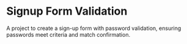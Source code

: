 # Signup Form Validation
A project to create a sign-up form with password validation, ensuring passwords meet criteria and match confirmation.
